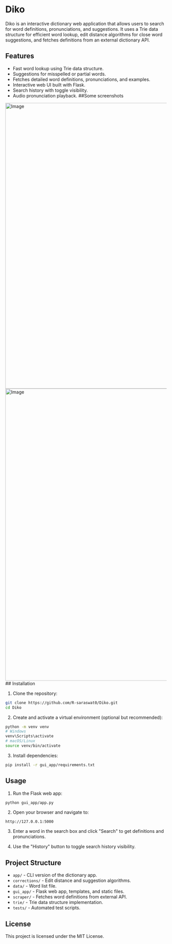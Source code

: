 # Diko

Diko is an interactive dictionary web application that allows users to search for word definitions, pronunciations, and suggestions. It uses a Trie data structure for efficient word lookup, edit distance algorithms for close word suggestions, and fetches definitions from an external dictionary API.

## Features

- Fast word lookup using Trie data structure.
- Suggestions for misspelled or partial words.
- Fetches detailed word definitions, pronunciations, and examples.
- Interactive web UI built with Flask.
- Search history with toggle visibility.
- Audio pronunciation playback.
##Some screenshots
<img width="1890" height="892" alt="Image" src="https://github.com/user-attachments/assets/049c4340-e0d2-4bac-94a4-253393122f86" />
<img width="1190" height="912" alt="Image" src="https://github.com/user-attachments/assets/e965d783-fb5e-4db8-953e-369b06e854d4" />
## Installation

1. Clone the repository:

```bash
git clone https://github.com/R-saraswat0/Diko.git
cd Diko
```

2. Create and activate a virtual environment (optional but recommended):

```bash
python -m venv venv
# Windows
venv\Scripts\activate
# macOS/Linux
source venv/bin/activate
```

3. Install dependencies:

```bash
pip install -r gui_app/requirements.txt
```

## Usage

1. Run the Flask web app:

```bash
python gui_app/app.py
```

2. Open your browser and navigate to:

```
http://127.0.0.1:5000
```

3. Enter a word in the search box and click "Search" to get definitions and pronunciations.

4. Use the "History" button to toggle search history visibility.

## Project Structure

- `app/` - CLI version of the dictionary app.
- `corrections/` - Edit distance and suggestion algorithms.
- `data/` - Word list file.
- `gui_app/` - Flask web app, templates, and static files.
- `scraper/` - Fetches word definitions from external API.
- `trie/` - Trie data structure implementation.
- `tests/` - Automated test scripts.

## License

This project is licensed under the MIT License.
